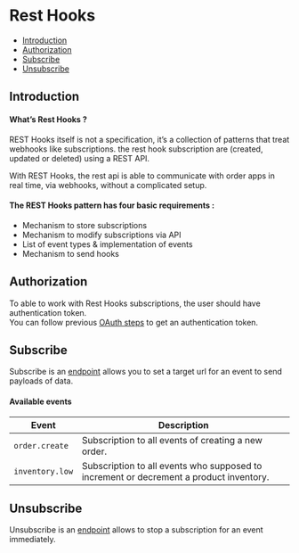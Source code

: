 # Rest Hooks

- [Introduction](#introduction)
- [Authorization](#authorization)
- [Subscribe](#authorization)
- [Unsubscribe](#authorization)

<a name="introduction"></a>
## Introduction

#### What’s Rest Hooks  ?

REST Hooks itself is not a specification, it’s a collection of patterns that treat webhooks like subscriptions. the rest hook subscription are (created, updated or deleted) using a REST API.

With REST Hooks, the rest api is able to communicate with order apps in real time, via webhooks, without a complicated setup.

#### The REST Hooks pattern has four basic requirements :

- Mechanism to store subscriptions
- Mechanism to modify subscriptions via API
- List of event types & implementation of events
- Mechanism to send hooks

<a name="authorization"></a>
## Authorization

To able to work with Rest Hooks subscriptions, the user should have authentication token.<br />
You can follow previous [OAuth steps](/store-admin/oauth/index.md) to get an authentication token.

<a name="subscribe"></a>
## Subscribe

Subscribe is an [endpoint](/store-admin/resthooks/subscribe.md) allows you to set a target url for an event to send payloads of data.

#### Available events

| Event     | Description                   |
| -------------- | -----------------------------|
| `order.create`   | Subscription to all events of creating a new order. |
| `inventory.low`        | Subscription to all events who supposed to increment or decrement a product inventory.|

<a name="unsubscribe"></a>
## Unsubscribe

Unsubscribe is an [endpoint](/store-admin/resthooks/unsubscribe.md) allows to stop a subscription for an event immediately.